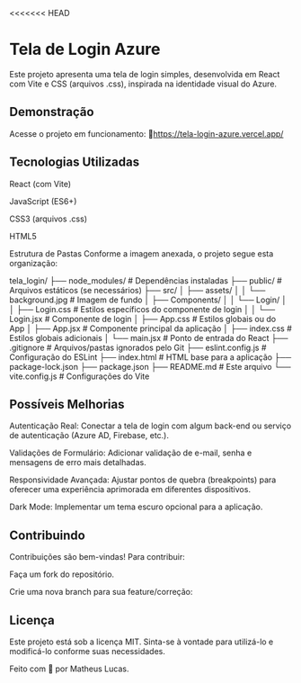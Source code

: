 <<<<<<< HEAD
# Tela de Login Azure

Este projeto apresenta uma tela de login simples, desenvolvida em React com Vite e CSS (arquivos .css), inspirada na identidade visual do Azure.

## Demonstração
Acesse o projeto em funcionamento: 🔗https://tela-login-azure.vercel.app/

## Tecnologias Utilizadas

React (com Vite)

JavaScript (ES6+)

CSS3 (arquivos .css)

HTML5

Estrutura de Pastas
Conforme a imagem anexada, o projeto segue esta organização:

tela_login/
├── node_modules/            # Dependências instaladas
├── public/                  # Arquivos estáticos (se necessários)
├── src/
│   ├── assets/
│   │   └── background.jpg   # Imagem de fundo
│   ├── Components/
│   │   └── Login/
│   │       ├── Login.css    # Estilos específicos do componente de login
│   │       └── Login.jsx    # Componente de login
│   ├── App.css              # Estilos globais ou do App
│   ├── App.jsx              # Componente principal da aplicação
│   ├── index.css            # Estilos globais adicionais
│   └── main.jsx             # Ponto de entrada do React
├── .gitignore               # Arquivos/pastas ignorados pelo Git
├── eslint.config.js         # Configuração do ESLint
├── index.html               # HTML base para a aplicação
├── package-lock.json
├── package.json
├── README.md                # Este arquivo
└── vite.config.js           # Configurações do Vite

## Possíveis Melhorias

Autenticação Real: Conectar a tela de login com algum back-end ou serviço de autenticação (Azure AD, Firebase, etc.).

Validações de Formulário: Adicionar validação de e-mail, senha e mensagens de erro mais detalhadas.

Responsividade Avançada: Ajustar pontos de quebra (breakpoints) para oferecer uma experiência aprimorada em diferentes dispositivos.

Dark Mode: Implementar um tema escuro opcional para a aplicação.

## Contribuindo

Contribuições são bem-vindas! Para contribuir:

Faça um fork do repositório.

Crie uma nova branch para sua feature/correção:

## Licença
Este projeto está sob a licença MIT. Sinta-se à vontade para utilizá-lo e modificá-lo conforme suas necessidades.

Feito com 💙 por Matheus Lucas.